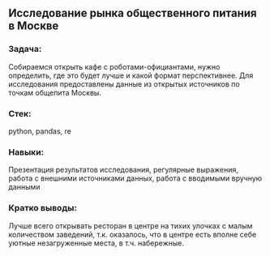 ## Исследование рынка общественного питания в Москве

### Задача:
Собираемся открыть кафе с роботами-официантами, нужно определить, где это будет лучше и какой формат перспективнее. Для исследования предоставлены данные из открытых источников по точкам общепита Москвы.
### Стек:
python, pandas, re
### Навыки:
Презентация результатов исследования, регулярные выражения, работа с внешними источниками данных, работа с вводимыми вручную данными
### Кратко выводы:
Лучше всего открывать ресторан в центре на тихих улочках с малым количеством заведений, т.к. оказалось, что в центре есть вполне себе уютные незагруженные места, в т.ч. набережные.
